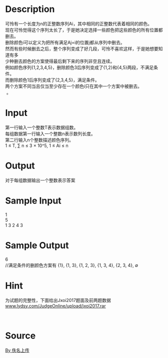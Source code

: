 
# Description

<div class="content"><div>可怜有一个长度为n的正整数序列Ai，其中相同的正整数代表着相同的颜色。</div>
<div>现在可怜觉得这个序列太长了，于是她决定选择一些颜色把这些颜色的所有位置都删去。</div>
<div>删除颜色i可以定义为把所有满足Aj=i的位置j都从序列中删去。</div>
<div>然而有些时候删去之后，整个序列变成了好几段，可怜不喜欢这样，于是她想要知道有多</div>
<div>少种删去颜色的方案使得最后剩下来的序列非空且连续。</div>
<div>例如颜色序列{1,2,3,4,5}，删除颜色3后序列变成了{1,2}和{4,5}两段，不满足条件。</div>
<div>而删除颜色1后序列变成了{2,3,4,5}，满足条件。</div>
<div>两个方案不同当且仅当至少存在一个颜色i只在其中一个方案中被删去。</div>
<div></div>
<div></div>
<div> 。</div>
<div></div>
<div></div>
<p></p></div>

# Input

<div class="content"><div>第一行输入一个整数T表示数据组数。</div>
<div>每组数据第一行输入一个整数n表示数列长度。</div>
<div>第二行输入n个整数描述颜色序列。</div>
<div>1 ≤ T, ∑ n ≤ 3 × 10^5, 1 ≤ Ai ≤ n</div>
<div></div>
<p></p></div>

# Output

<div class="content"><div>对于每组数据输出一个整数表示答案</div>
<div></div>
<p></p></div>

# Sample Input

<div class="content"><span class="sampledata">1<br/>
5<br/>
1 3 2 4 3</span></div>

# Sample Output

<div class="content"><span class="sampledata">6<br/>
//满足条件的删颜色方案有 {1}, {1, 3}, {1, 2, 3}, {1, 3, 4}, {2, 3, 4}, ∅</span></div>

# Hint

<div class="content"><p></p><p>为试题的完整性，下面给出Jxoi2017题面及前两题数据<a href="http://www.lydsy.com/JudgeOnline/upload/jxoi2017.rar">www.lydsy.com/JudgeOnline/upload/jxoi2017.rar</a></p><br/>
<p></p><p></p></div>

# Source

<div class="content"><p><a href="problemset.php?search=By 佚名上传">By 佚名上传</a></p></div>

